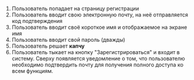 1. Пользователь попадает на страницу регистрации
2. Пользователь вводит свою электронную почту, на неё отправляется код подтверждения
3. Пользователь вводит своё короткое имя и отображаемое на экране имя
4. Пользователь вводит свой пароль (дважды)
5. Пользователь решает **капчу**
6. Пользователь тыкает на кнопку "Зарегистрироваться" и входит в систему. Сверху появляется уведомление о том, что пользователю необходимо подтвердить почту для получения полного доступа ко всем функциям.